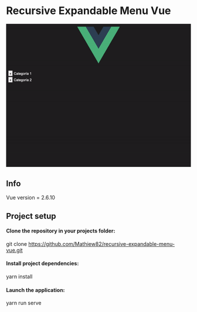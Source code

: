 # Recursive Expandable Menu Vue

![](src/assets/demo_image.gif)

## Info
Vue version = 2.6.10

## Project setup

#### Clone the repository in your projects folder:
git clone https://github.com/Mathiew82/recursive-expandable-menu-vue.git

#### Install project dependencies:
yarn install

#### Launch the application:
yarn run serve
